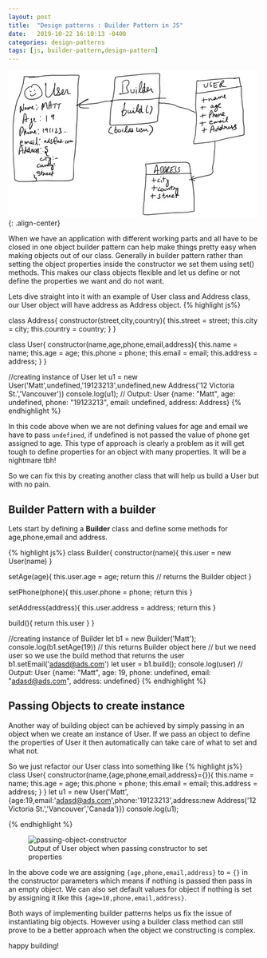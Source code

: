 ```yaml
---
layout: post
title:  "Design patterns : Builder Pattern in JS"
date:   2019-10-22 16:10:13 -0400
categories: design-patterns
tags: [js, builder-pattern,design-pattern]
---
```

![builder-pattern](/assets/images/js/builder.jpg){: .align-center}

When we have an application with different working parts and all have to be closed in one object builder pattern can help make things pretty easy when making objects out of our class. Generally in builder pattern rather than setting the object properties inside the constructor we set them using set() methods. This makes our class objects flexible and let us define or not define the properties we want and do not want.

Lets dive straight into it with an example of User class and Address class, our User object will have address as Address object.
{% highlight js%}

class Address{
  constructor(street,city,country){
    this.street = street;
    this.city = city;
    this.country = country;
  }
}

class User{
  constructor(name,age,phone,email,address){
    this.name = name;
    this.age = age;
    this.phone = phone;
    this.email = email;
    this.address = address;
  }
}

//creating instance of User
let u1 = new User('Matt',undefined,'19123213',undefined,new Address('12 Victoria St.','Vancouver'))
console.log(u1);
// Output: User {name: "Matt", age: undefined, phone: "19123213", email: undefined, address: Address}
{% endhighlight %}

In this code above when we are not defining values for age and email we have to pass `undefined`, if undefined is not passed the value of phone get assigned to age. This type of approach is clearly a problem as it will get tough to define properties for an object with many properties. It will be a nightmare tbh!

So we can fix this by creating another class that will help us build a User but with no pain. 

## Builder Pattern with a builder
Lets start by defining a **Builder** class and define some methods for age,phone,email and address.

{% highlight js%}
class Builder{
  constructor(name){
    this.user = new User(name)
  }

  setAge(age){
    this.user.age = age;
    return this // returns the Builder object
  }

  setPhone(phone){
    this.user.phone = phone;
    return this
  }

  setAddress(address){
    this.user.address = address;
    return this
  }

  build(){
    return this.user
  }
}

//creating instance of Builder
let b1 = new Builder('Matt');
console.log(b1.setAge(19)) // this returns Builder object here 
// but we need user so we use the build method that returns the user
b1.setEmail('adasd@ads.com')
let user = b1.build();
console.log(user)
// Output: User {name: "Matt", age: 19, phone: undefined, email: "adasd@ads.com", address: undefined}
{% endhighlight %}

## Passing Objects to create instance
Another way of building object can be achieved by simply passing in an object when we create an instance of User. If we pass an object to define the properties of User it then automatically can take care of what to set and what not.

So we just refactor our User class into something like
{% highlight js%}
class User{
  constructor(name,{age,phone,email,address}={}){
    this.name = name;
    this.age = age;
    this.phone = phone;
    this.email = email;
    this.address = address;
  }
}
let u1 = new User('Matt',{age:19,email:'adasd@ads.com',phone:'19123213',address:new Address('12 Victoria St.','Vancouver','Canada')})
console.log(u1);

{% endhighlight %}

<figure class="align-center">
  <img src="{{ '/assets/images/js/passing-object-constructor.png' | absolute_url }}" alt="passing-object-constructor">
  <figcaption>Output of User object when passing constructor to set properties</figcaption>
</figure>

In the above code we are assigning `{age,phone,email,address}` to = `{}` in the constructor parameters which means if nothing is passed then pass in an empty object. We can also set default values for object if nothing is set by assigning it like this `{age=10,phone,email,address}`.

Both ways of implementing builder patterns helps us fix the issue of instantiating big objects. However using a builder class method can still prove to be a better approach when the object we constructing is complex.

happy building!
